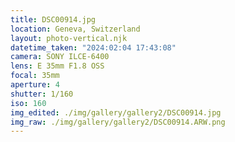 ```yaml
---
title: DSC00914.jpg
location: Geneva, Switzerland
layout: photo-vertical.njk
datetime_taken: "2024:02:04 17:43:08"
camera: SONY ILCE-6400
lens: E 35mm F1.8 OSS
focal: 35mm
aperture: 4
shutter: 1/160
iso: 160
img_edited: ./img/gallery/gallery2/DSC00914.jpg
img_raw: ./img/gallery/gallery2/DSC00914.ARW.png
---
```

